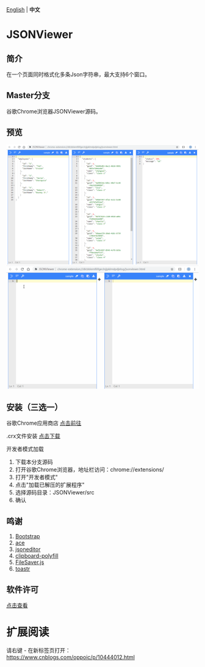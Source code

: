 [English](README.md) | **中文**

# JSONViewer

## 简介
在一个页面同时格式化多条Json字符串，最大支持6个窗口。

## Master分支
谷歌Chrome浏览器JSONViewer源码。

## 预览
![预览](/pic/jsonviewer.png)
![预览](/pic/jsonviewer.gif)

## 安装（三选一）
谷歌Chrome应用商店 [点击前往](https://chrome.google.com/webstore/detail/jsonviewer/khbdpaabobknhhlpglenglkkhdmkfnca)

.crx文件安装 [点击下载](/crx/JSONViewer.crx)

开发者模式加载
1. 下载本分支源码
2. 打开谷歌Chrome浏览器，地址栏访问：chrome://extensions/
3. 打开"开发者模式"
4. 点击"加载已解压的扩展程序"
5. 选择源码目录：JSONViewer/src
6. 确认

## 鸣谢
1. [Bootstrap](https://github.com/twbs/bootstrap)
2. [ace](https://github.com/ajaxorg/ace)
3. [jsoneditor](https://github.com/josdejong/jsoneditor)
4. [clipboard-polyfill](https://github.com/lgarron/clipboard-polyfill)
5. [FileSaver.js](https://github.com/eligrey/FileSaver.js)
6. [toastr](https://github.com/CodeSeven/toastr)

## 软件许可
[点击查看](LICENSE)

# 扩展阅读
请右键 - 在新标签页打开：https://www.cnblogs.com/oppoic/p/10444012.html